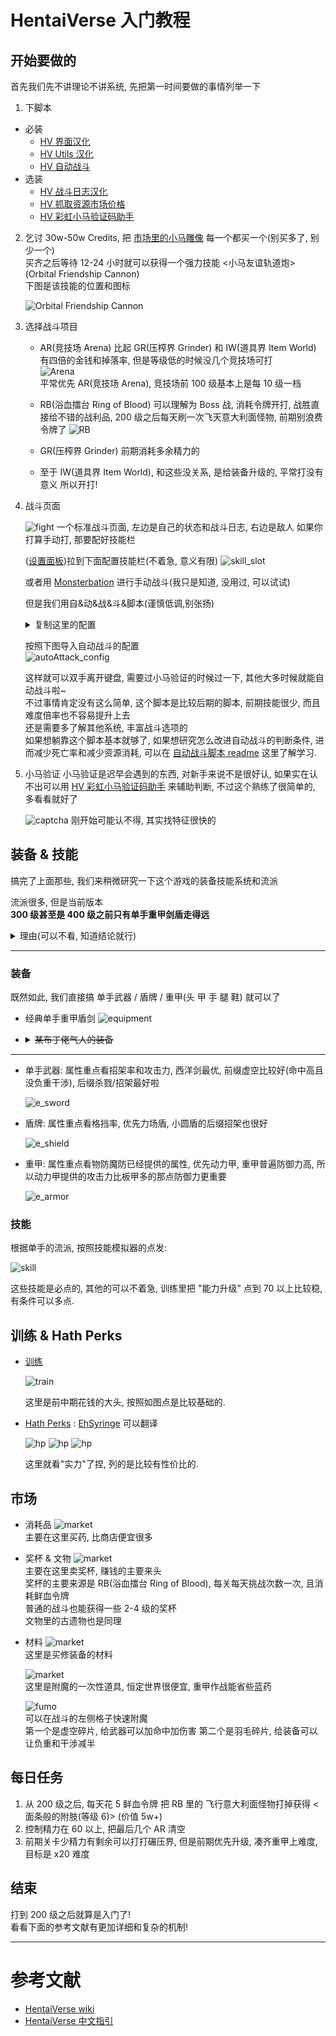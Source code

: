 # HentaiVerse 入门教程

## 开始要做的

首先我们先不讲理论不讲系统, 先把第一时间要做的事情列举一下

1. 下脚本

- 必装
  - [HV 界面汉化](https://sleazyfork.org/zh-CN/scripts/404118-hentaiverse汉化)
  - [HV Utils 汉化](https://greasyfork.org/zh-CN/scripts/472723-hv-utils-cn)
  - [HV 自动战斗](https://github.com/dodying/UserJs/blob/master/HentaiVerse/hvAutoAttack/hvAutoAttack.user.js)
- 选装
  - [HV 战斗日志汉化](https://sleazyfork.org/zh-CN/scripts/445520-hv-战斗日志汉化)
  - [HV 抓取资源市场价格](https://github.com/monon98/hv-tool/blob/3f165d52c8801f3ba15b3d03c6da1fcddff89a1c/dist/hv-tools.js)
  - [HV 彩虹小马验证码助手](https://sleazyfork.org/zh-CN/scripts/459603-hv-彩虹小马-my-little-pony)

2. 乞讨 30w-50w Credits, 把 [市场里的小马雕像](https://hentaiverse.org/?s=Bazaar&ss=mk&screen=browseitems&filter=fi) 每一个都买一个(别买多了, 别少一个)  
   买齐之后等待 12-24 小时就可以获得一个强力技能 <小马友谊轨道炮>(Orbital Friendship Cannon)  
   下图是该技能的位置和图标

   ![Orbital Friendship Cannon](/pic/Orbital%20Friendship%20Cannon.png)

3. 选择战斗项目

   - AR(竞技场 Arena) 比起 GR(压榨界 Grinder) 和 IW(道具界 Item World) 有四倍的金钱和掉落率, 但是等级低的时候没几个竞技场可打  
      ![Arena](/pic/Arena.png)  
      平常优先 AR(竞技场 Arena), 竞技场前 100 级基本上是每 10 级一档

   - RB(浴血擂台 Ring of Blood) 可以理解为 Boss 战, 消耗令牌开打, 战胜直接给不错的战利品, 200 级之后每天刷一次飞天意大利面怪物, 前期别浪费令牌了
     ![RB](/pic/RB.png)

   - GR(压榨界 Grinder) 前期消耗多余精力的

   - 至于 IW(道具界 Item World), 和这些没关系, 是给装备升级的, 平常打没有意义
     所以开打!

4. 战斗页面

   ![fight](/pic/fight.png)
   一个标准战斗页面, 左边是自己的状态和战斗日志, 右边是敌人
   如果你打算手动打, 那要配好技能栏

   ([设置面板](https://hentaiverse.org/isekai/?s=Character&ss=se))拉到下面配置技能栏(不着急, 意义有限)
   ![skill_slot](./pic/skill_slot.png)

   或者用 [Monsterbation](https://forums.e-hentai.org/index.php?showtopic=211039) 进行手动战斗(我只是知道, 没用过, 可以试试)

   但是我们用自&动&战&斗&脚本(谨慎低调,别张扬)
    <details>
      <summary>复制这里的配置</summary>
        
      ```javascript
      {"version":"2.90","lang":"0","channelSkillSwitch":true,"buffSkillSwitch":true,"debuffSkillSwitch":true,"skillSwitch":true,"dropMonitor":true,"recordUsage":true,"hp1":50,"mp1":70,"sp1":75,"attackStatus":0,"pauseButton":true,"pauseHotkey":true,"pauseHotkeyStr":"V","pauseHotkeyCode":86,"alert":true,"encounter":true,"turnOnSS":true,"turnOnSSCondition":{"0":["_isCd_1111,5,0","oc,3,86","monsterAlive,1,1"],"1":["oc,3,220","monsterAlive,3,4"],"2":["oc,3,86","monsterAlive,2,4","monsterAlive,1,1"],"3":["bossAlive,6,0","oc,3,86"],"4":["roundType,5,'tw'","oc,3,86","monsterAlive,1,1"]},"turnOffSSCondition":{"0":["monsterAlive,5,1","monsterAll,3,6"]},"defendCondition":{"0":["hp,4,70","oc,3,150"],"1":["oc,3,250"]},"focusCondition":{"0":["hp,1,hp"]},"delayAlertTime":0,"delayReloadTime":0,"riddleAnswerTime":3,"riddlePopup":true,"staminaLose":5,"idleArenaTime":0,"idleArenaGrTime":1,"repairValue":0,"pauseCondition":{"0":["bossAlive,3,1","roundNow,1,200"],"1":["roundNow,1,100","hp,1,200"],"2":["mp,4,15"]},"staminaLow":30,"delay":20,"delay2":20,"itemOrderName":"Cure,MP,SP,HP,HE,ME,FC","itemOrderValue":"311,11295,11395,11195,11199,11299,313","itemOrder":{"Cure":true,"FC":true,"HP":true,"HE":true,"MP":true,"ME":true,"SP":true},"item":{"Cure":true,"FC":true,"HP":true,"HE":true,"MP":true,"ME":true,"SP":true},"itemCureCondition":{"0":["hp,4,40"],"1":["hp,4,60","roundNow,3,300"]},"itemFCCondition":{"0":["hp,4,10","mp,1,30"]},"itemHPCondition":{"0":["hp,4,60","bossAll,3,1"],"1":["hp,4,40","mp,2,30"]},"itemHECondition":{"0":["hp,4,5"]},"itemMPCondition":{"0":["mp,2,40"]},"itemMECondition":{"0":["mp,2,10"]},"itemSPCondition":{"0":["sp,2,30"]},"channelSkill":{"Pr":true,"SL":true,"SS":true,"He":true},"channelSkill2":true,"channelSkill2OrderName":"Cu","channelSkill2OrderValue":"311","channelSkill2Order":{"Cu":true},"buffSkillOrderValue":"SL,SS,Pr,Re,Ha,SV,He","buffSkillOrder":{"Pr":true,"SL":true,"SS":true,"Ha":true,"He":true,"Re":true,"SV":true},"buffSkill":{"HD":true,"MD":true,"SD":true,"Pr":true,"SL":true,"SS":true,"Ha":true,"He":true,"Re":true,"SV":true},"buffSkillHDCondition":{"0":["hp,2,60"]},"buffSkillMDCondition":{"0":["mp,2,75"]},"buffSkillSDCondition":{"0":["sp,2,50"]},"buffSkillPrCondition":{"0":["mp,3,10"]},"buffSkillSLCondition":{"0":["mp,3,10"]},"buffSkillSSCondition":{"0":["mp,3,20"]},"buffSkillHaCondition":{"0":["mp,3,10"]},"buffSkillHeCondition":{"0":["mp,1,40"]},"buffSkillReCondition":{"0":["mp,1,40","hp,4,80"]},"buffSkillSVCondition":{"0":["mp,3,10"]},"buffSkillAbCondition":{"0":["hp,1,60"]},"debuffSkillOrderValue":"Im,We,Dr","debuffSkillOrder":{"Im":true,"Dr":true,"We":true},"debuffSkillAllIm":true,"debuffSkillImpCondition":{"0":["monsterAlive,1,6","roundNow,1,70"],"1":["bossAll,3,4"]},"debuffSkillAllWk":true,"debuffSkillWkCondition":{"0":["bossAll,3,4"]},"debuffSkill":{"Im":true,"Dr":true,"We":true},"debuffSkillImCondition":{"0":["bossAlive,1,0","monsterAlive,2,3","roundNow,1,40"]},"debuffSkillDrCondition":{"0":["bossAlive,1,0","roundNow,1,40"]},"debuffSkillWeCondition":{"0":["bossAlive,1,0","monsterAlive,2,4","roundNow,1,40"]},"debuffSkillTurn":{"Sle":0,"Bl":0,"Slo":0,"Im":0,"MN":0,"Si":0,"Dr":0,"We":0,"Co":0},"skillOrderValue":"OFC,T1,T2","skillOrder":{"OFC":true,"T2":true,"T1":true},"skill":{"OFC":true,"T2":true,"T1":true},"skillOFCCondition":{"0":["oc,3,150"]},"fightingStyle":"2","skillT3Condition":{"0":["oc,3,200"]},"skillT2Condition":{"0":["oc,3,50"]},"skillT1Condition":{"0":["oc,3,25"]},"audioEnable":{"Common":true,"Defeat":true,"Riddle":true,"Victory":true},"audio":{"Common":"https://raw.githubusercontent.com/dodying/UserJs/master/HentaiVerse/hvAutoAttack/Error.ogg","Defeat":"https://raw.githubusercontent.com/dodying/UserJs/master/HentaiVerse/hvAutoAttack/Defeat.ogg","Riddle":"https://raw.githubusercontent.com/dodying/UserJs/master/HentaiVerse/hvAutoAttack/Error.ogg","Victory":"https://raw.githubusercontent.com/dodying/UserJs/master/HentaiVerse/hvAutoAttack/Victory.ogg"},"weight":{"Sle":5,"Bl":3,"Slo":3,"Im":-5,"MN":-4,"Si":-4,"Dr":-4,"We":-4,"Co":-1,"CM":-5,"Stun":-34,"PA":-4,"BW":-4},"dropQuality":"3","roundNow":"68","roundAll":"90"}
   ```
    </details>

   按照下图导入自动战斗的配置  
    ![autoAttack_config](./pic/autoattack_config.png)

   这样就可以双手离开键盘, 需要过小马验证的时候过一下, 其他大多时候就能自动战斗啦~  
   不过事情肯定没有这么简单, 这个脚本是比较后期的脚本, 前期技能很少, 而且难度倍率也不容易提升上去  
   还是需要多了解其他系统, 丰富战斗选项的  
   如果想躺靠这个脚本基本就够了, 如果想研究怎么改进自动战斗的判断条件, 进而减少死亡率和减少资源消耗, 可以在 [自动战斗脚本 readme](https://github.com/dodying/UserJs/tree/master/HentaiVerse/hvAutoAttack) 这里了解学习.

5. 小马验证
   小马验证是迟早会遇到的东西, 对新手来说不是很好认, 如果实在认不出可以用 [HV 彩虹小马验证码助手](https://sleazyfork.org/zh-CN/scripts/459603-hv-彩虹小马-my-little-pony) 来辅助判断, 不过这个熟练了很简单的, 多看看就好了

   ![captcha](./pic/captcha.jpeg)
   刚开始可能认不得, 其实找特征很快的

## 装备 & 技能

搞完了上面那些, 我们来稍微研究一下这个游戏的装备技能系统和流派

流派很多, 但是当前版本  
**300 级甚至是 400 级之前只有单手重甲剑盾走得远**

<details>
<summary>理由(可以不看, 知道结论就行)</summary>

- 装备分为 布甲(法师) 轻甲(战士) 重甲(战士)
- 法师是大后期职业, 前中期不用考虑, 而且巨花钱
- 轻甲的优势在于重量低, 辅助属性多, 缺点在于防御低
- 重甲的优势在于防御高, 缺点在于重量高, 对法力和灵力消耗比较大
- 但是从 100 多级开始, 想快速升级就要上高难度, x10 x15 x20 比较合适, 高难度下怪物伤害比较高, 活下来比伤害高重要的多, 所以重甲就是最优选
- 轻甲配合双手或者二天一流唯一的优势就是前期不能上高难度的时候能快速刷怪, 但是作用时间很有限, 所以我们直接忽略就行了

</details>

---

### 装备

既然如此, 我们直接搞 单手武器 / 盾牌 / 重甲(头 甲 手 腿 鞋) 就可以了

- 经典单手重甲盾剑
  ![equipment](./pic/equipment.png)

- <details>
    <summary><s>某布丁佬气人的装备</s></summary>

  ![equipment_peerless](./pic/equipment_peerless.jpeg)

  </details>

---

- 单手武器: 属性重点看招架率和攻击力, 西洋剑最优, 前缀虚空比较好(命中高且没负重干涉), 后缀杀戮/招架最好啦

  ![e_sword](./pic/e_sword.png)

- 盾牌: 属性重点看格挡率, 优先力场盾, 小圆盾的后缀招架也很好

  ![e_shield](./pic/e_shield.png)

- 重甲: 属性重点看物防魔防已经提供的属性, 优先动力甲, 重甲普遍防御力高, 所以动力甲提供的攻击力比板甲多的那点防御力更重要

  ![e_armor](./pic/e_armor.png)

### 技能

根据单手的流派, 按照技能模拟器的点发:

![skill](/pic/skill.png)

这些技能是必点的, 其他的可以不着急, 训练里把 "能力升级" 点到 70 以上比较稳, 有条件可以多点.

## 训练 & Hath Perks

- [训练](https://hentaiverse.org/?s=Character&ss=tr)

  ![train](/pic/train.png)

  这里是前中期花钱的大头, 按照如图点是比较基础的.

- [Hath Perks](https://e-hentai.org/hathperks.php) : [EhSyringe](https://sleazyfork.org/zh-CN/scripts/407833-ehsyringe) 可以翻译

  ![hp](/pic/hp_1.png)
  ![hp](/pic/hp_2.png)
  ![hp](/pic/hp_3.png)

  这里就看"实力"了捏, 列的是比较有性价比的.

## 市场

- 消耗品
  ![market](/pic/market_1.png)  
  主要在这里买药, 比商店便宜很多

- 奖杯 & 文物
  ![market](/pic/market_2.png)  
  主要在这里卖奖杯, 赚钱的主要来头  
  奖杯的主要来源是 RB(浴血擂台 Ring of Blood), 每关每天挑战次数一次, 且消耗鲜血令牌  
  普通的战斗也能获得一些 2-4 级的奖杯  
  文物里的古遗物也是同理

- 材料
  ![market](/pic/market_3.png)  
  这里是买修装备的材料

  ![market](/pic/market_4.png)  
  这里是附魔的一次性道具, 恒定世界很便宜, 重甲作战能省些蓝药

  ![fumo](/pic/fumo.png)  
  可以在战斗的左侧格子快速附魔  
  第一个是虚空碎片, 给武器可以加命中加伤害
  第二个是羽毛碎片, 给装备可以让负重和干涉减半

## 每日任务

1. 从 200 级之后, 每天花 5 鲜血令牌 把 RB 里的 飞行意大利面怪物打掉获得 <面条般的附肢(等级 6)> (价值 5w+)
2. 控制精力在 60 以上, 把最后几个 AR 清空
3. 前期关卡少精力有剩余可以打打碾压界, 但是前期优先升级, 凑齐重甲上难度, 目标是 x20 难度

## 结束

打到 200 级之后就算是入门了!  
看看下面的参考文献有更加详细和复杂的机制!

---

# 参考文献

- [HentaiVerse wiki](https://ehwiki.org/wiki/HentaiVerse)
- [HentaiVerse 中文指引](https://forums.e-hentai.org/index.php?showtopic=189266)
